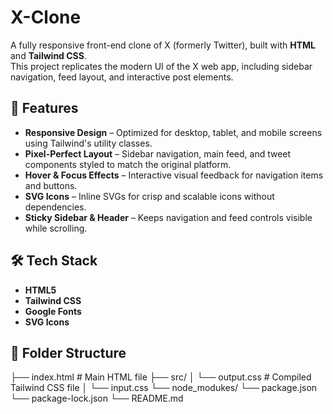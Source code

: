 # X-Clone

A fully responsive front-end clone of X (formerly Twitter), built with **HTML** and **Tailwind CSS**.  
This project replicates the modern UI of the X web app, including sidebar navigation, feed layout, and interactive post elements.

## 🚀 Features
- **Responsive Design** – Optimized for desktop, tablet, and mobile screens using Tailwind's utility classes.
- **Pixel-Perfect Layout** – Sidebar navigation, main feed, and tweet components styled to match the original platform.
- **Hover & Focus Effects** – Interactive visual feedback for navigation items and buttons.
- **SVG Icons** – Inline SVGs for crisp and scalable icons without dependencies.
- **Sticky Sidebar & Header** – Keeps navigation and feed controls visible while scrolling.

## 🛠️ Tech Stack
- **HTML5**
- **Tailwind CSS**
- **Google Fonts**
- **SVG Icons**

## 📂 Folder Structure
├── index.html # Main HTML file
├── src/
│ └── output.css # Compiled Tailwind CSS file
│ └── input.css
└── node_modukes/
└── package.json
└── package-lock.json
└── README.md
